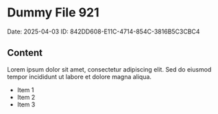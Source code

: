 # Dummy File 921

Date: 2025-04-03
ID: 842DD608-E11C-4714-854C-3816B5C3CBC4

## Content

Lorem ipsum dolor sit amet, consectetur adipiscing elit.
Sed do eiusmod tempor incididunt ut labore et dolore magna aliqua.

* Item 1
* Item 2
* Item 3
